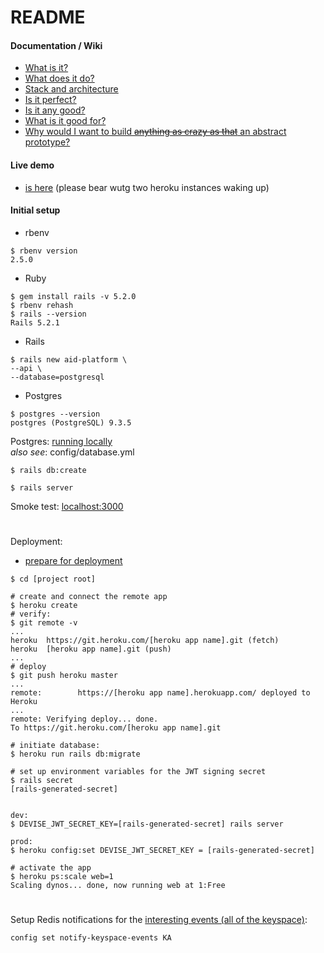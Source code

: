 # README

#### Documentation / Wiki
- [What is it?](https://github.com/niennte/aid-platform/wiki#what-is-it)
- [What does it do?](https://github.com/niennte/aid-platform/wiki#what-does-it-do)
- [Stack and architecture](https://github.com/niennte/aid-platform/wiki#stack-and-architecture)
- [Is it perfect?](https://github.com/niennte/aid-platform/wiki#is-it-perfect)
- [Is it any good?](https://github.com/niennte/aid-platform/wiki#is-it-any-good)
- [What is it good for?](https://github.com/niennte/aid-platform/wiki#what-is-it-good-for)
- [Why would I want to build ~~anything as crazy as that~~ an abstract prototype?](https://github.com/niennte/aid-platform/wiki#why-would-i-want-to-build-anything-as-crazy-as-that-an-abstract-prototype)

#### Live demo
- [is here](https://infinite-sierra-74007.herokuapp.com/) (please bear wutg two heroku instances waking up)

#### Initial setup
- rbenv
```
$ rbenv version
2.5.0
```
- Ruby
```
$ gem install rails -v 5.2.0
$ rbenv rehash
$ rails --version
Rails 5.2.1
```
- Rails
```
$ rails new aid-platform \
--api \
--database=postgresql
```

- Postgres
```
$ postgres --version
postgres (PostgreSQL) 9.3.5
```

Postgres:
[running locally](https://devcenter.heroku.com/articles/heroku-postgresql#set-up-postgres-on-mac)  
*also see*: config/database.yml

```$xslt
$ rails db:create
```
```$xslt
$ rails server
```
Smoke test: [localhost:3000](localhost:3000)

#
Deployment:
- [prepare for deployment](https://devcenter.heroku.com/articles/heroku-postgresql#set-up-postgres-on-mac)

```
$ cd [project root]
```

```
# create and connect the remote app
$ heroku create
# verify:
$ git remote -v
...
heroku	https://git.heroku.com/[heroku app name].git (fetch)
heroku	[heroku app name].git (push)
...
# deploy
$ git push heroku master
...
remote:        https://[heroku app name].herokuapp.com/ deployed to Heroku
...
remote: Verifying deploy... done.
To https://git.heroku.com/[heroku app name].git

# initiate database:
$ heroku run rails db:migrate

# set up environment variables for the JWT signing secret
$ rails secret
[rails-generated-secret]


dev:
$ DEVISE_JWT_SECRET_KEY=[rails-generated-secret] rails server

prod: 
$ heroku config:set DEVISE_JWT_SECRET_KEY = [rails-generated-secret] 

# activate the app
$ heroku ps:scale web=1
Scaling dynos... done, now running web at 1:Free

```

#
Setup Redis notifications for the [interesting events (all of the keyspace)](https://redis.io/topics/notifications):
```
config set notify-keyspace-events KA
```

